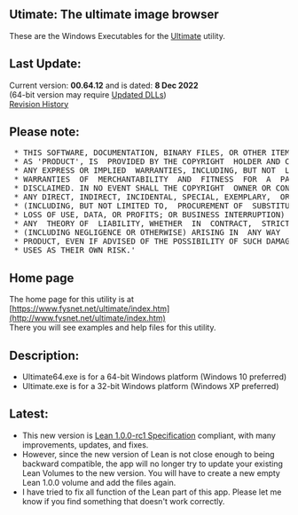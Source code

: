 ## Utimate: The ultimate image browser

These are the Windows Executables for the [Ultimate](https://www.fysnet.net/ultimate/index.htm) utility.

## Last Update:
Current version: **00.64.12** and is dated: **8 Dec 2022**<br />
\(64-bit version may require [Updated DLLs](https://support.microsoft.com/en-gb/help/2977003/the-latest-supported-visual-c-downloads)\)<br />
[Revision History](https://www.fysnet.net/ultimate/todo.htm)

## Please note:
<pre>
 * THIS SOFTWARE, DOCUMENTATION, BINARY FILES, OR OTHER ITEM, HEREBY FURTHER KNOWN
 * AS 'PRODUCT', IS  PROVIDED BY THE COPYRIGHT  HOLDER AND CONTRIBUTOR "AS IS" AND
 * ANY EXPRESS OR IMPLIED  WARRANTIES, INCLUDING, BUT NOT  LIMITED TO, THE IMPLIED
 * WARRANTIES  OF  MERCHANTABILITY  AND  FITNESS  FOR  A  PARTICULAR  PURPOSE  ARE 
 * DISCLAIMED. IN NO EVENT SHALL THE COPYRIGHT  OWNER OR CONTRIBUTOR BE LIABLE FOR
 * ANY DIRECT, INDIRECT, INCIDENTAL, SPECIAL, EXEMPLARY,  OR CONSEQUENTIAL DAMAGES
 * (INCLUDING, BUT NOT LIMITED TO,  PROCUREMENT OF  SUBSTITUTE GOODS  OR SERVICES;
 * LOSS OF USE, DATA, OR PROFITS; OR BUSINESS INTERRUPTION) HOWEVER  CAUSED AND ON
 * ANY  THEORY OF  LIABILITY, WHETHER  IN  CONTRACT,  STRICT  LIABILITY,  OR  TORT 
 * (INCLUDING NEGLIGENCE OR OTHERWISE) ARISING IN  ANY WAY  OUT OF THE USE OF THIS
 * PRODUCT, EVEN IF ADVISED OF THE POSSIBILITY OF SUCH DAMAGE.  READER AND/OR USER
 * USES AS THEIR OWN RISK.'
</pre>

## Home page
The home page for this utility is at [https://www.fysnet.net/ultimate/index.htm](http://www.fysnet.net/ultimate/index.htm)<br />
There you will see examples and help files for this utility.

## Description:
- Ultimate64.exe is for a 64-bit Windows platform (Windows 10 preferred)
- Ultimate.exe is for a 32-bit Windows platform (Windows XP preferred)

## Latest:
- This new version is [Lean 1.0.0-rc1 Specification](https://www.fysnet.net/leanfs/specification.php) compliant, with many improvements, updates, and fixes.
- However, since the new version of Lean is not close enough to being backward compatible, the app will no longer try to update your existing Lean Volumes to the new version.  You will have to create a new empty Lean 1.0.0 volume and add the files again.
- I have tried to fix all function of the Lean part of this app. Please let me know if you find something that doesn't work correctly.
